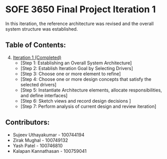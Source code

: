 # SOFE 3650 Final Project Iteration 1
In this iteration, the reference architecture was revised and the overall system structure was established.

## Table of Contents:
4. [Iteration 1 (Completed)](https://github.com/Sujeev-Uthayakumar/sofe3650-final-project/blob/master/Project%20Deliverable%203%20Iteration%201.pdf)
      * [Step 1: Establishing an Overall System Architecture]
      * [Step 2: Establish Iteration Goal by Selecting Drivers]
      * [Step 3: Choose one or more element to refine]
      * [Step 4: Choose one or more design concepts that satisfy the selected drivers]
      * [Step 5: Instantiate Architecture elements, allocate responsibilities, and define interfaces]
      * [Step 6: Sketch views and record design decisions ]
      * [Step 7: Perform analysis of current design and review iteration]


## Contributors:
* Sujeev Uthayakumar - 100744194
* Zirak Mughal - 100749132
* Yash Patel - 100746810
* Kalapan Kannathasan - 100759041

